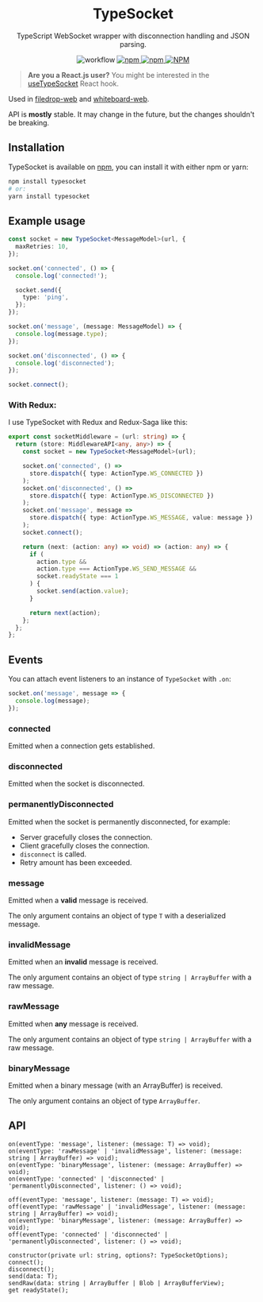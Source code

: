 <h1 align="center">TypeSocket</h1>

<p align="center">
TypeScript WebSocket wrapper with disconnection handling and JSON parsing.
</p>

<p align="center">
<img alt="workflow" src="https://img.shields.io/github/workflow/status/mat-sz/typesocket/Node.js%20CI%20(yarn)">
<a href="https://npmjs.com/package/typesocket">
<img alt="npm" src="https://img.shields.io/npm/v/typesocket">
<img alt="npm" src="https://img.shields.io/npm/dw/typesocket">
<img alt="NPM" src="https://img.shields.io/npm/l/typesocket">
</a>
</p>

> **Are you a React.js user?** You might be interested in the [useTypeSocket](https://github.com/mat-sz/use-typesocket) React hook.

Used in [filedrop-web](https://github.com/mat-sz/filedrop-web) and [whiteboard-web](https://github.com/mat-sz/whiteboard-web).

API is **mostly** stable. It may change in the future, but the changes shouldn't be breaking.

## Installation

TypeSocket is available on [npm](https://www.npmjs.com/package/typesocket), you can install it with either npm or yarn:

```sh
npm install typesocket
# or:
yarn install typesocket
```

## Example usage

```ts
const socket = new TypeSocket<MessageModel>(url, {
  maxRetries: 10,
});

socket.on('connected', () => {
  console.log('connected!');

  socket.send({
    type: 'ping',
  });
});

socket.on('message', (message: MessageModel) => {
  console.log(message.type);
});

socket.on('disconnected', () => {
  console.log('disconnected');
});

socket.connect();
```

### With Redux:

I use TypeSocket with Redux and Redux-Saga like this:

```ts
export const socketMiddleware = (url: string) => {
  return (store: MiddlewareAPI<any, any>) => {
    const socket = new TypeSocket<MessageModel>(url);

    socket.on('connected', () =>
      store.dispatch({ type: ActionType.WS_CONNECTED })
    );
    socket.on('disconnected', () =>
      store.dispatch({ type: ActionType.WS_DISCONNECTED })
    );
    socket.on('message', message =>
      store.dispatch({ type: ActionType.WS_MESSAGE, value: message })
    );
    socket.connect();

    return (next: (action: any) => void) => (action: any) => {
      if (
        action.type &&
        action.type === ActionType.WS_SEND_MESSAGE &&
        socket.readyState === 1
      ) {
        socket.send(action.value);
      }

      return next(action);
    };
  };
};
```

## Events

You can attach event listeners to an instance of `TypeSocket` with `.on`:

```ts
socket.on('message', message => {
  console.log(message);
});
```

### connected

Emitted when a connection gets established.

### disconnected

Emitted when the socket is disconnected.

### permanentlyDisconnected

Emitted when the socket is permanently disconnected, for example:

- Server gracefully closes the connection.
- Client gracefully closes the connection.
- `disconnect` is called.
- Retry amount has been exceeded.

### message

Emitted when a **valid** message is received.

The only argument contains an object of type `T` with a deserialized message.

### invalidMessage

Emitted when an **invalid** message is received.

The only argument contains an object of type `string | ArrayBuffer` with a raw message.

### rawMessage

Emitted when **any** message is received.

The only argument contains an object of type `string | ArrayBuffer` with a raw message.

### binaryMessage

Emitted when a binary message (with an ArrayBuffer) is received.

The only argument contains an object of type `ArrayBuffer`.

## API

```
on(eventType: 'message', listener: (message: T) => void);
on(eventType: 'rawMessage' | 'invalidMessage', listener: (message: string | ArrayBuffer) => void);
on(eventType: 'binaryMessage', listener: (message: ArrayBuffer) => void);
on(eventType: 'connected' | 'disconnected' | 'permanentlyDisconnected', listener: () => void);

off(eventType: 'message', listener: (message: T) => void);
off(eventType: 'rawMessage' | 'invalidMessage', listener: (message: string | ArrayBuffer) => void);
on(eventType: 'binaryMessage', listener: (message: ArrayBuffer) => void);
off(eventType: 'connected' | 'disconnected' | 'permanentlyDisconnected', listener: () => void);

constructor(private url: string, options?: TypeSocketOptions);
connect();
disconnect();
send(data: T);
sendRaw(data: string | ArrayBuffer | Blob | ArrayBufferView);
get readyState();
```
